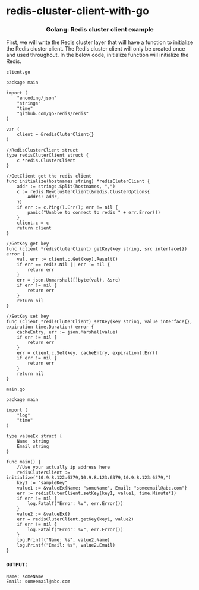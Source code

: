 # redis-cluster-client-with-go

<h3 align="center">
  Golang: Redis cluster client example
</h3>

First, we will write the Redis cluster layer that will have a function to initialize the Redis cluster client. The Redis cluster client will only be created once and used throughout. In the below code, initialize function will initialize the Redis.

`client.go`

```shell 
package main

import (
    "encoding/json"
    "strings"
    "time"
    "github.com/go-redis/redis"
)

var (
    client = &redisCluterClient{}
)

//RedisClusterClient struct
type redisCluterClient struct {
    c *redis.ClusterClient
}

//GetClient get the redis client
func initialize(hostnames string) *redisCluterClient {
    addr := strings.Split(hostnames, ",")
    c := redis.NewClusterClient(&redis.ClusterOptions{
        Addrs: addr,
    })
    if err := c.Ping().Err(); err != nil {
        panic("Unable to connect to redis " + err.Error())
    }
    client.c = c
    return client
}

//GetKey get key
func (client *redisCluterClient) getKey(key string, src interface{}) error {
    val, err := client.c.Get(key).Result()
    if err == redis.Nil || err != nil {
        return err
    }
    err = json.Unmarshal([]byte(val), &src)
    if err != nil {
        return err
    }
    return nil
}

//SetKey set key
func (client *redisCluterClient) setKey(key string, value interface{}, expiration time.Duration) error {
    cacheEntry, err := json.Marshal(value)
    if err != nil {
        return err
    }
    err = client.c.Set(key, cacheEntry, expiration).Err()
    if err != nil {
        return err
    }
    return nil
}
```


`main.go`

```shell
package main

import (
    "log"
    "time"
)

type valueEx struct {
    Name  string
    Email string
}

func main() {
    //Use your actually ip address here
    redisCluterClient := initialize("10.9.8.122:6379,10.9.8.123:6379,10.9.8.123:6379,")
    key1 := "sampleKey"
    value1 := &valueEx{Name: "someName", Email: "someemail@abc.com"}
    err := redisCluterClient.setKey(key1, value1, time.Minute*1)
    if err != nil {
        log.Fatalf("Error: %v", err.Error())
    }
    value2 := &valueEx{}
    err = redisCluterClient.getKey(key1, value2)
    if err != nil {
        log.Fatalf("Error: %v", err.Error())
    }
    log.Printf("Name: %s", value2.Name)
    log.Printf("Email: %s", value2.Email)
}
```

### `OUTPUT:`

```shell
Name: someName 
Email: someemail@abc.com
```

